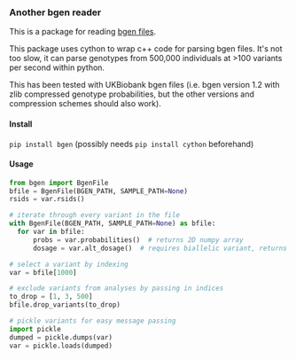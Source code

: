 ### Another bgen reader
This is a package for reading [bgen files](https://www.well.ox.ac.uk/~gav/).

This package uses cython to wrap c++ code for parsing bgen files. It's not too
slow, it can parse genotypes from 500,000 individuals at >100 variants per
second within python.

This has been tested with UKBiobank bgen files (i.e. bgen version 1.2 with zlib
compressed genotype probabilities, but the other versions and compression
schemes should also work).

#### Install
`pip install bgen` (possibly needs `pip install cython` beforehand)

#### Usage
```python
from bgen import BgenFile
bfile = BgenFile(BGEN_PATH, SAMPLE_PATH=None)
rsids = var.rsids()

# iterate through every variant in the file
with BgenFile(BGEN_PATH, SAMPLE_PATH=None) as bfile:
  for var in bfile:
      probs = var.probabilities()  # returns 2D numpy array
      dosage = var.alt_dosage()  # requires biallelic variant, returns numpy array

# select a variant by indexing
var = bfile[1000]

# exclude variants from analyses by passing in indices
to_drop = [1, 3, 500]
bfile.drop_variants(to_drop)

# pickle variants for easy message passing
import pickle
dumped = pickle.dumps(var)
var = pickle.loads(dumped)
```
